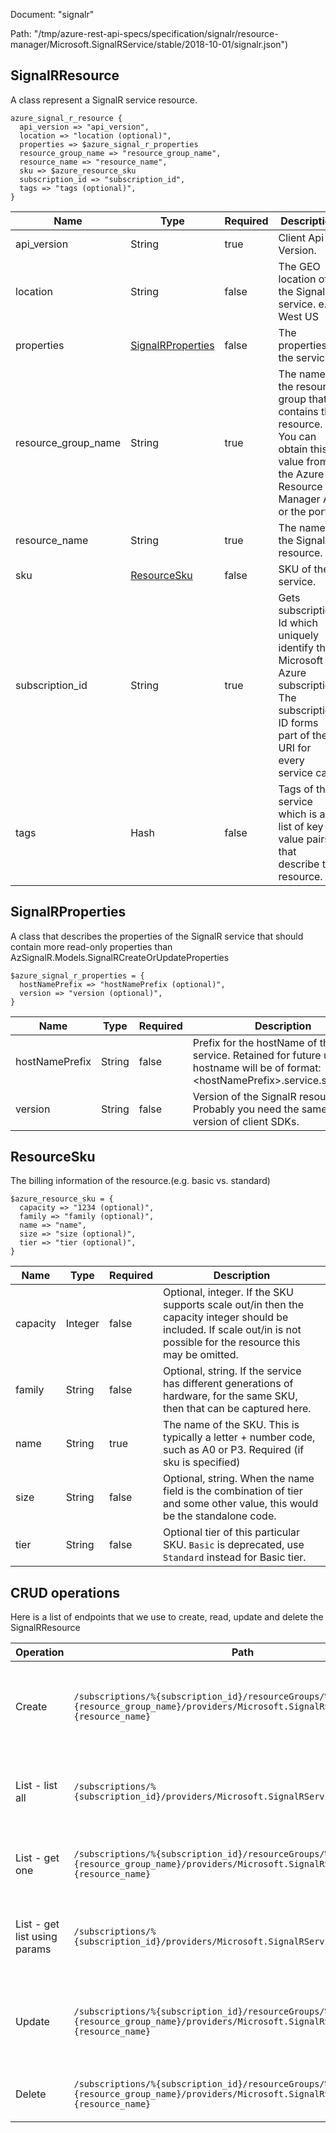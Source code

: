 Document: "signalr"


Path: "/tmp/azure-rest-api-specs/specification/signalr/resource-manager/Microsoft.SignalRService/stable/2018-10-01/signalr.json")

## SignalRResource

A class represent a SignalR service resource.

```puppet
azure_signal_r_resource {
  api_version => "api_version",
  location => "location (optional)",
  properties => $azure_signal_r_properties
  resource_group_name => "resource_group_name",
  resource_name => "resource_name",
  sku => $azure_resource_sku
  subscription_id => "subscription_id",
  tags => "tags (optional)",
}
```

| Name        | Type           | Required       | Description       |
| ------------- | ------------- | ------------- | ------------- |
|api_version | String | true | Client Api Version. |
|location | String | false | The GEO location of the SignalR service. e.g. West US | East US | North Central US | South Central US. |
|properties | [SignalRProperties](#signalrproperties) | false | The properties of the service. |
|resource_group_name | String | true | The name of the resource group that contains the resource. You can obtain this value from the Azure Resource Manager API or the portal. |
|resource_name | String | true | The name of the SignalR resource. |
|sku | [ResourceSku](#resourcesku) | false | SKU of the service. |
|subscription_id | String | true | Gets subscription Id which uniquely identify the Microsoft Azure subscription. The subscription ID forms part of the URI for every service call. |
|tags | Hash | false | Tags of the service which is a list of key value pairs that describe the resource. |
        
## SignalRProperties

A class that describes the properties of the SignalR service that should contain more read-only properties than AzSignalR.Models.SignalRCreateOrUpdateProperties

```puppet
$azure_signal_r_properties = {
  hostNamePrefix => "hostNamePrefix (optional)",
  version => "version (optional)",
}
```

| Name        | Type           | Required       | Description       |
| ------------- | ------------- | ------------- | ------------- |
|hostNamePrefix | String | false | Prefix for the hostName of the SignalR service. Retained for future use.The hostname will be of format: &lt;hostNamePrefix&gt;.service.signalr.net. |
|version | String | false | Version of the SignalR resource. Probably you need the same or higher version of client SDKs. |
        
## ResourceSku

The billing information of the resource.(e.g. basic vs. standard)

```puppet
$azure_resource_sku = {
  capacity => "1234 (optional)",
  family => "family (optional)",
  name => "name",
  size => "size (optional)",
  tier => "tier (optional)",
}
```

| Name        | Type           | Required       | Description       |
| ------------- | ------------- | ------------- | ------------- |
|capacity | Integer | false | Optional, integer. If the SKU supports scale out/in then the capacity integer should be included. If scale out/in is not possible for the resource this may be omitted. |
|family | String | false | Optional, string. If the service has different generations of hardware, for the same SKU, then that can be captured here. |
|name | String | true | The name of the SKU. This is typically a letter + number code, such as A0 or P3.  Required (if sku is specified) |
|size | String | false | Optional, string. When the name field is the combination of tier and some other value, this would be the standalone code. |
|tier | String | false | Optional tier of this particular SKU. `Basic` is deprecated, use `Standard` instead for Basic tier. |



## CRUD operations

Here is a list of endpoints that we use to create, read, update and delete the SignalRResource

| Operation | Path | Verb | Description | OperationID |
| ------------- | ------------- | ------------- | ------------- | ------------- |
|Create|`/subscriptions/%{subscription_id}/resourceGroups/%{resource_group_name}/providers/Microsoft.SignalRService/SignalR/%{resource_name}`|Put|Create a new SignalR service and update an exiting SignalR service.|SignalR_CreateOrUpdate|
|List - list all|`/subscriptions/%{subscription_id}/providers/Microsoft.SignalRService/SignalR`|Get|Handles requests to list all resources in a subscription.|SignalR_ListBySubscription|
|List - get one|`/subscriptions/%{subscription_id}/resourceGroups/%{resource_group_name}/providers/Microsoft.SignalRService/SignalR/%{resource_name}`|Get|Get the SignalR service and its properties.|SignalR_Get|
|List - get list using params|`/subscriptions/%{subscription_id}/providers/Microsoft.SignalRService/SignalR`|Get|Handles requests to list all resources in a subscription.|SignalR_ListBySubscription|
|Update|`/subscriptions/%{subscription_id}/resourceGroups/%{resource_group_name}/providers/Microsoft.SignalRService/SignalR/%{resource_name}`|Put|Create a new SignalR service and update an exiting SignalR service.|SignalR_CreateOrUpdate|
|Delete|`/subscriptions/%{subscription_id}/resourceGroups/%{resource_group_name}/providers/Microsoft.SignalRService/SignalR/%{resource_name}`|Delete|Operation to delete a SignalR service.|SignalR_Delete|
